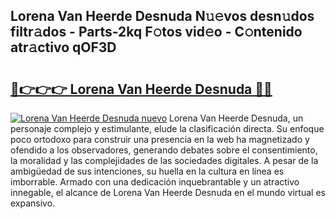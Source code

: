 ## Lorena Van Heerde Desnuda N𝚞𝚎vos desn𝚞dos filtr𝚊dos - Parts-2kq F𝚘tos vid𝚎o - C𝚘ntenido atr𝚊ctivo qOF3D

# <h2><a href="http://mb4l852.tromn.icu/?c=Lorena+Van+Heerde+Desnuda">🔗👉👉👉 Lorena Van Heerde Desnuda 🔗🔗</a></h2>

[![Lorena Van Heerde Desnuda nuevo](https://i.imgur.com/pEAQMta.gif)](http://mb4l852.tromn.icu/?c=Lorena+Van+Heerde+Desnuda)
Lorena Van Heerde Desnuda, un personaje complejo y estimulante, elude la clasificación directa. Su enfoque poco ortodoxo para construir una presencia en la web ha magnetizado y ofendido a los observadores, generando debates sobre el consentimiento, la moralidad y las complejidades de las sociedades digitales. A pesar de la ambigüedad de sus intenciones, su huella en la cultura en línea es imborrable. Armado con una dedicación inquebrantable y un atractivo innegable, el alcance de Lorena Van Heerde Desnuda en el mundo virtual es expansivo.
